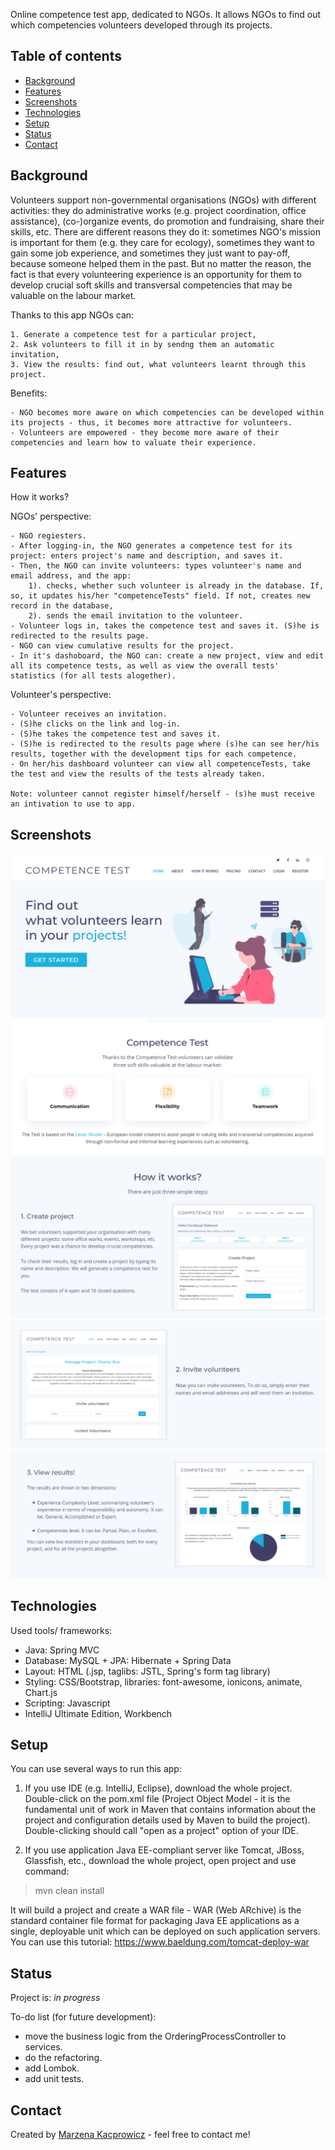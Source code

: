 Online competence test app, dedicated to NGOs. It allows NGOs to find out which competencies volunteers developed through its projects.

## Table of contents
* [Background](#background)
* [Features](#features)
* [Screenshots](#screenshots)
* [Technologies](#technologies)
* [Setup](#setup)
* [Status](#status)
* [Contact](#contact)

## Background
Volunteers support non-governmental organisations (NGOs) with different activities: they do administrative works (e.g. project coordination, office assistance), (co-)organize events, do promotion and fundraising, share their skills, etc. There are different reasons they do it: sometimes NGO's mission is important for them (e.g. they care for ecology), sometimes they want to gain some job experience, and sometimes they just want to pay-off, because someone helped them in the past.
But no matter the reason, the fact is that every volunteering experience is an opportunity for them to develop crucial soft skills and transversal competencies that may be valuable on the labour market.

Thanks to this app NGOs can:

    1. Generate a competence test for a particular project,
    2. Ask volunteers to fill it in by sendng them an automatic invitation,
    3. View the results: find out, what volunteers learnt through this project.

Benefits:

    - NGO becomes more aware on which competencies can be developed within its projects - thus, it becomes more attractive for volunteers.
    - Volunteers are empowered - they become more aware of their competencies and learn how to valuate their experience.

## Features
How it works?

NGOs' perspective:

    - NGO regiesters.
    - After logging-in, the NGO generates a competence test for its project: enters project's name and description, and saves it.
    - Then, the NGO can invite volunteers: types volunteer's name and email address, and the app: 
        1). checks, whether such volunteer is already in the database. If, so, it updates his/her "competenceTests" field. If not, creates new record in the database, 
        2). sends the email invitation to the volunteer.
    - Volunteer logs in, takes the competence test and saves it. (S)he is redirected to the results page.
    - NGO can view cumulative results for the project.
    - In it's dashoboard, the NGO can: create a new project, view and edit all its competence tests, as well as view the overall tests' statistics (for all tests alogether).

Volunteer's perspective:

    - Volunteer receives an invitation.
    - (S)he clicks on the link and log-in.
    - (S)he takes the competence test and saves it.
    - (S)he is redirected to the results page where (s)he can see her/his results, together with the development tips for each competence.
    - On her/his dashboard volunteer can view all competenceTests, take the test and view the results of the tests already taken.
    
    Note: volunteer cannot register himself/herself - (s)he must receive an intivation to use to app.

## Screenshots
![choose-screening](/img/CompetenceTest_Home.png)
![choose-tickets](/img/CompetenceTest_Home2.png)
![choose-tickets](/img/CompetenceTest_Home3.png)
![choose-tickets](/img/CompetenceTest_Home4.png)
![choose-tickets](/img/CompetenceTest_Home5.png)

## Technologies
Used tools/ frameworks:

- Java: Spring MVC 
- Database: MySQL + JPA: Hibernate + Spring Data
- Layout: HTML (.jsp, taglibs: JSTL, Spring's form tag library)
- Styling: CSS/Bootstrap, libraries: font-awesome, ionicons, animate, Chart.js
- Scripting: Javascript
- IntelliJ Ultimate Edition, Workbench

## Setup
You can use several ways to run this app:
1. If you use IDE (e.g. IntelliJ, Eclipse), download the whole project. Double-click on the pom.xml file (Project Object Model - it is the fundamental unit of work in Maven that contains information about the project and configuration details used by Maven to build the project). Double-clicking should call "open as a project" option of your IDE.  

2. If you use application Java EE-compliant server like Tomcat, JBoss, Glassfish, etc., download the whole project, open project and use command:
> mvn clean install

It will build a project and create a WAR file - WAR (Web ARchive) is the standard container file format for packaging Java EE applications as a single, deployable unit which can be deployed on such application servers. You can use this tutorial: https://www.baeldung.com/tomcat-deploy-war

## Status
Project is: _in progress_ 

To-do list (for future development):
* move the business logic from the OrderingProcessController to services.
* do the refactoring.
* add Lombok.
* add unit tests.

## Contact
Created by [Marzena Kacprowicz](http://zrobtowinternecie.pl/) - feel free to contact me!


